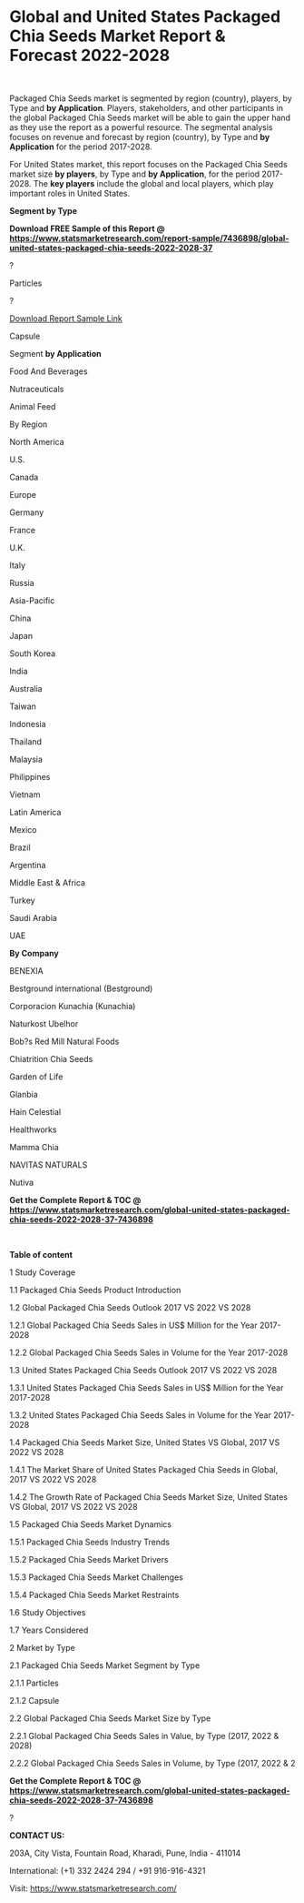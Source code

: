<h1>Global and United States Packaged Chia Seeds Market Report & Forecast 2022-2028</h1><br/><p>Packaged Chia Seeds market is segmented by region (country), players, by Type and <strong>by Application</strong>. Players, stakeholders, and other participants in the global Packaged Chia Seeds market will be able to gain the upper hand as they use the report as a powerful resource. The segmental analysis focuses on revenue and forecast by region (country), by Type and <strong>by Application</strong> for the period 2017-2028.</p>
 
 
 
 <p>For United States market, this report focuses on the Packaged Chia Seeds market size <strong>by players</strong>, by Type and <strong>by Application</strong>, for the period 2017-2028. The <strong>key players</strong> include the global and local players, which play important roles in United States.</p>
 
 
 
 <p><strong>Segment by Type</strong></p>
 
 
 
 <div><b>Download FREE Sample of this Report @ <a href="https://www.statsmarketresearch.com/download-free-sample/7436898/global-united-states-packaged-chia-seeds-2022-2028-37">https://www.statsmarketresearch.com/report-sample/7436898/global-united-states-packaged-chia-seeds-2022-2028-37</a></b></div>
 
 
 
 <p>? </p>
 
 
 
 <p>Particles</p>
 
 
 
 <p>? </p>
 
 
 
 <p><a href="https://www.statsmarketresearch.com/download-free-sample/7436898/global-united-states-packaged-chia-seeds-2022-2028-37">Download Report Sample Link</a></p>
 
 
 
 <p>Capsule</p>
 
 
 
 <p>Segment <strong>by Application</strong></p>
 
 
 
 <p>Food And Beverages</p>
 
 
 
 <p>Nutraceuticals</p>
 
 
 
 <p>Animal Feed</p>
 
 
 
 <p>By Region</p>
 
 
 
 <p>North America</p>
 
 
 
 <p>U.S.</p>
 
 
 
 <p>Canada</p>
 
 
 
 <p>Europe</p>
 
 
 
 <p>Germany</p>
 
 
 
 <p>France</p>
 
 
 
 <p>U.K.</p>
 
 
 
 <p>Italy</p>
 
 
 
 <p>Russia</p>
 
 
 
 <p>Asia-Pacific</p>
 
 
 
 <p>China</p>
 
 
 
 <p>Japan</p>
 
 
 
 <p>South Korea</p>
 
 
 
 <p>India</p>
 
 
 
 <p>Australia</p>
 
 
 
 <p>Taiwan</p>
 
 
 
 <p>Indonesia</p>
 
 
 
 <p>Thailand</p>
 
 
 
 <p>Malaysia</p>
 
 
 
 <p>Philippines</p>
 
 
 
 <p>Vietnam</p>
 
 
 
 <p>Latin America</p>
 
 
 
 <p>Mexico</p>
 
 
 
 <p>Brazil</p>
 
 
 
 <p>Argentina</p>
 
 
 
 <p>Middle East & Africa</p>
 
 
 
 <p>Turkey</p>
 
 
 
 <p>Saudi Arabia</p>
 
 
 
 <p>UAE</p>
 
 
 
 <p><strong>By Company</strong></p>
 
 
 
 <p>BENEXIA</p>
 
 
 
 <p>Bestground international (Bestground)</p>
 
 
 
 <p>Corporacion Kunachia (Kunachia)</p>
 
 
 
 <p>Naturkost Ubelhor</p>
 
 
 
 <p>Bob?s Red Mill Natural Foods</p>
 
 
 
 <p>Chiatrition Chia Seeds</p>
 
 
 
 <p>Garden of Life</p>
 
 
 
 <p>Glanbia</p>
 
 
 
 <p>Hain Celestial</p>
 
 
 
 <p>Healthworks</p>
 
 
 
 <p>Mamma Chia</p>
 
 
 
 <p>NAVITAS NATURALS</p>
 
 
 
 <p>Nutiva</p>
 
 
 
 <div><b>Get the Complete Report & TOC @ <a href="https://www.statsmarketresearch.com/global-united-states-packaged-chia-seeds-2022-2028-37-7436898">https://www.statsmarketresearch.com/global-united-states-packaged-chia-seeds-2022-2028-37-7436898</a></b></div>
 
 
 
 <p><br />
 
 <b>Table of content</b></p>
 
 
 
 <p>1 Study Coverage<br />
 
 1.1 Packaged Chia Seeds Product Introduction<br />
 
 1.2 Global Packaged Chia Seeds Outlook 2017 VS 2022 VS 2028<br />
 
 1.2.1 Global Packaged Chia Seeds Sales in US$ Million for the Year 2017-2028<br />
 
 1.2.2 Global Packaged Chia Seeds Sales in Volume for the Year 2017-2028<br />
 
 1.3 United States Packaged Chia Seeds Outlook 2017 VS 2022 VS 2028<br />
 
 1.3.1 United States Packaged Chia Seeds Sales in US$ Million for the Year 2017-2028<br />
 
 1.3.2 United States Packaged Chia Seeds Sales in Volume for the Year 2017-2028<br />
 
 1.4 Packaged Chia Seeds Market Size, United States VS Global, 2017 VS 2022 VS 2028<br />
 
 1.4.1 The Market Share of United States Packaged Chia Seeds in Global, 2017 VS 2022 VS 2028<br />
 
 1.4.2 The Growth Rate of Packaged Chia Seeds Market Size, United States VS Global, 2017 VS 2022 VS 2028<br />
 
 1.5 Packaged Chia Seeds Market Dynamics<br />
 
 1.5.1 Packaged Chia Seeds Industry Trends<br />
 
 1.5.2 Packaged Chia Seeds Market Drivers<br />
 
 1.5.3 Packaged Chia Seeds Market Challenges<br />
 
 1.5.4 Packaged Chia Seeds Market Restraints<br />
 
 1.6 Study Objectives<br />
 
 1.7 Years Considered<br />
 
 2 Market by Type<br />
 
 2.1 Packaged Chia Seeds Market Segment by Type<br />
 
 2.1.1 Particles<br />
 
 2.1.2 Capsule<br />
 
 2.2 Global Packaged Chia Seeds Market Size by Type<br />
 
 2.2.1 Global Packaged Chia Seeds Sales in Value, by Type (2017, 2022 & 2028)<br />
 
 2.2.2 Global Packaged Chia Seeds Sales in Volume, by Type (2017, 2022 & 2</p>
 
 
 
 <div><b>Get the Complete Report & TOC @ <a href="https://www.statsmarketresearch.com/global-united-states-packaged-chia-seeds-2022-2028-37-7436898">https://www.statsmarketresearch.com/global-united-states-packaged-chia-seeds-2022-2028-37-7436898</a></b></div>
 
 
 
 <p>? </p>
 
 
 
 <p><b>CONTACT US:</b><br />
 
 203A, City Vista, Fountain Road, Kharadi, Pune, India - 411014<br />
 
 International: (+1) 332 2424 294 / +91 916-916-4321<br />
 
 Visit: <a href="https://www.statsmarketresearch.com/">https://www.statsmarketresearch.com/</a></p>